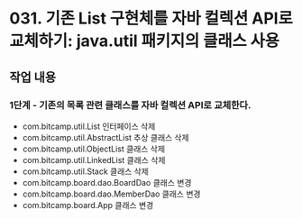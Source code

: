 # 031. 기존 List 구현체를 자바 컬렉션 API로 교체하기: java.util 패키지의 클래스 사용

## 작업 내용

### 1단계 - 기존의 목록 관련 클래스를 자바 컬렉션 API로 교체한다.

- com.bitcamp.util.List 인터페이스 삭제
- com.bitcamp.util.AbstractList 추상 클래스 삭제
- com.bitcamp.util.ObjectList 클래스 삭제
- com.bitcamp.util.LinkedList 클래스 삭제
- com.bitcamp.util.Stack 클래스 삭제
- com.bitcamp.board.dao.BoardDao 클래스 변경
- com.bitcamp.board.dao.MemberDao 클래스 변경
- com.bitcamp.board.App 클래스 변경